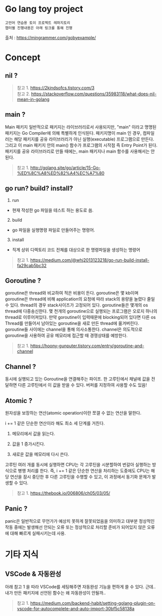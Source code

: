 # Go lang toy project

```
고언어 연습용 토이 프로젝트 레파지토리
챕터별 진행내용은 아래 링크를 통해 진행
```

출처 : <https://mingrammer.com/gobyexample/>

# Concept

## nil ?

> 참고 1. <https://2kindsofcs.tistory.com/3>  
> 참고 2. <https://stackoverflow.com/questions/35983118/what-does-nil-mean-in-golang>

## main ?

Main 패키지
일반적으로 패키지는 라이브러리로서 사용되지만, "main" 이라고 명명된 패키지는 Go Compiler에 의해 특별하게 인식된다. 패키지명이 main 인 경우, 컴파일러는 해당 패키지를 공유 라이브러리가 아닌 실행(executable) 프로그램으로 만든다. 그리고 이 main 패키지 안의 main() 함수가 프로그램의 시작점 즉 Entry Point가 된다. 패키지를 공유 라이브러리로 만들 때에는, main 패키지나 main 함수를 사용해서는 안된다.

> 참고 1. <http://golang.site/go/article/15-Go-%ED%8C%A8%ED%82%A4%EC%A7%80>

## go run? build? install?

1. run

- 현재 작성한 go 파일을 테스트 하는 용도로 씀.

2. build

- go 파일을 실행명령 파일로 만들어주는 명령어.

3. install

- 직계 상위 디렉토리 코드 전체를 대상으로 한 명령파일을 생성하는 명령어

> 참고 1. <https://medium.com/@whj2013123218/go-run-build-install-fa29cab5bc32>

## Goroutine ?

goroutine은 thread와 비교하여 적은 비용이 든다.
goroutine은 몇 kb이며 goroutine은 thread에 비해 application의 요청에 따라 stack의 용량을 늘렸다 줄일 수 있다.
thread의 경우 stack사이즈가 고정되어 있다.
goroutine들은 몇개의 os thread에 다중송신한다.
몇 천개의 goroutine으로 실행되는 프로그램은 오로지 하나의 thread로 이루어져있다.
만약 goroutine이 입력때문에 blocking되어 있다면 다른 os Thread를 만들어서 남아있는 goroutine을 새로 만든 thread에 옮겨버린다.
goroutine들 사이에는 channel을 통해 의사소통한다.
channel은 의도적으로 goroutine을 사용하여 공유 메모리에 접근할 때 경쟁상태를 예방한다.

> 참고 1. <https://hoony-gunputer.tistory.com/entry/goroutine-and-channel>

## Channel ?

동시에 실행되고 있는 Goroutine을 연결해주는 파이프.
한 고루틴에서 채널에 값을 전달하면 다른 고루틴에서 이 값을 받을 수 있다.
버퍼를 지정하여 사용할 수도 있음!

## Atomic ?

원자성을 보장하는 연산(atomic operation)이란 쪼갤 수 없는 연산을 말한다.

i += 1 같은 단순한 연산이라 해도 최소 세 단계를 거친다.

1. 메모리에서 값을 읽는다.

2. 값을 1 증가시킨다.

3. 새로운 값을 메모리에 다시 쓴다.

고루틴 여러 개를 동시에 실행하면 CPU는 각 고루틴을 시분할하여 번갈아 실행하는 방식으로 병행 처리를 한다. 즉, i += 1 같은 단순한 연산을 처리하는 도중에도 CPU는 해당 연산을 잠시 중단한 후 다른 고루틴을 수행할 수 있고, 이 과정에서 동기화 문제가 발생할 수 있다.

> 참고 1. <https://thebook.io/006806/ch05/03/05/>

## Panic ?

panic은 일반적으로 무언가가 예상치 못하게 잘못되었음을 의미하고
대부분 정상적인 작동 중에는 발생해선 안되는 오류 또는 정상적으로 처리할 준비가 되어있지 않은 오류에 대해 빠르게 실패시키는데 사용.

# 기타 지식

## VSCode & 자동완성

아래 참고 1 을 따라 VSCode를 세팅해주면 자동완성 기능을 편하게 쓸 수 있다.
근데.. 내가 만든 패키지에 선언된 함수는 왜 자동완성이 안될까..

> 참고 1. <https://medium.com/backend-habit/setting-golang-plugin-on-vscode-for-autocomplete-and-auto-import-30bf5c58138a>
